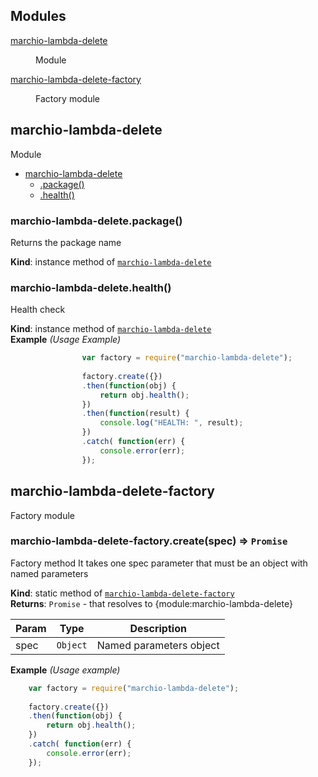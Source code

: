 ## Modules

<dl>
<dt><a href="#module_marchio-lambda-delete">marchio-lambda-delete</a></dt>
<dd><p>Module</p>
</dd>
<dt><a href="#module_marchio-lambda-delete-factory">marchio-lambda-delete-factory</a></dt>
<dd><p>Factory module</p>
</dd>
</dl>

<a name="module_marchio-lambda-delete"></a>

## marchio-lambda-delete
Module


* [marchio-lambda-delete](#module_marchio-lambda-delete)
    * [.package()](#module_marchio-lambda-delete+package)
    * [.health()](#module_marchio-lambda-delete+health)

<a name="module_marchio-lambda-delete+package"></a>

### marchio-lambda-delete.package()
Returns the package name

**Kind**: instance method of <code>[marchio-lambda-delete](#module_marchio-lambda-delete)</code>  
<a name="module_marchio-lambda-delete+health"></a>

### marchio-lambda-delete.health()
Health check

**Kind**: instance method of <code>[marchio-lambda-delete](#module_marchio-lambda-delete)</code>  
**Example** *(Usage Example)*  
```js
                var factory = require("marchio-lambda-delete");
             
                factory.create({})
                .then(function(obj) {
                    return obj.health();
                })
                .then(function(result) {
                    console.log("HEALTH: ", result);
                })
                .catch( function(err) { 
                    console.error(err); 
                });
```
<a name="module_marchio-lambda-delete-factory"></a>

## marchio-lambda-delete-factory
Factory module

<a name="module_marchio-lambda-delete-factory.create"></a>

### marchio-lambda-delete-factory.create(spec) ⇒ <code>Promise</code>
Factory method 
It takes one spec parameter that must be an object with named parameters

**Kind**: static method of <code>[marchio-lambda-delete-factory](#module_marchio-lambda-delete-factory)</code>  
**Returns**: <code>Promise</code> - that resolves to {module:marchio-lambda-delete}  

| Param | Type | Description |
| --- | --- | --- |
| spec | <code>Object</code> | Named parameters object |

**Example** *(Usage example)*  
```js
    var factory = require("marchio-lambda-delete");
 
    factory.create({})
    .then(function(obj) {
        return obj.health();
    })
    .catch( function(err) { 
        console.error(err); 
    });
```
